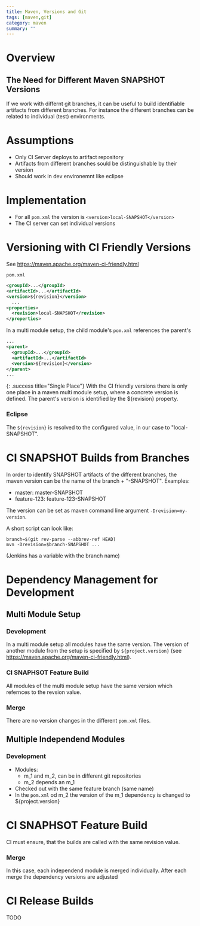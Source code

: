 ```yaml
---
title: Maven, Versions and Git
tags: [maven,git]
category: maven
summary: ""
---
```


# Overview

## The Need for Different Maven SNAPSHOT Versions

If we work with differnt git branches, it can be useful to build identifiable artifacts from different branches. For instance the different branches can be related to individual (test) environments.

# Assumptions

* Only CI Server deploys to artifact repository
* Artifacts from different branches sould be distinguishable by their version
* Should work in dev environemnt like eclipse

# Implementation

* For all `pom.xml` the version is `<version>local-SNAPSHOT</version>`
* The CI server can set individual versions

# Versioning with CI Friendly Versions

See <https://maven.apache.org/maven-ci-friendly.html>

`pom.xml`
~~~xml
<groupId>...</groupId>
<artifactId>...</artifactId>
<version>${revision}</version>
  ...
<properties>
  <revision>local-SNAPSHOT</revision>
</properties>
~~~

In a multi module setup, the child module's `pom.xml` references the parent's

~~~xml
...
<parent>
  <groupId>...</groupId>
  <artifactId>...</artifactId>
  <version>${revision}</version>
</parent>
...
~~~

{: .success title="Single Place"}
With the CI friendly versions there is only one place in a maven multi module setup, where a concrete version is defined. The parent's version is identified by the ${revision} property. 


### Eclipse
The `${revision}` is resolved to the configured value, in our case to "local-SNAPSHOT".

# CI SNAPSHOT Builds from Branches

In order to identify SNAPSHOT artifacts of the different branches, the maven version can be the name of the branch + "-SNAPSHOT". Examples:

* master: master-SNAPSHOT
* feature-123: feature-123-SNAPSHOT

The version can be set as maven command line argument `-Drevision=my-version`. 

A short script can look like:
~~~
branch=$(git rev-parse --abbrev-ref HEAD)
mvn -Drevision=$branch-SNAPSHOT ...
~~~
(Jenkins has a variable with the branch name)

# Dependency Management for Development

## Multi Module Setup

### Development
In a multi module setup all modules have the same version. The version of another module from the setup is specified by `${project.version}` (see <https://maven.apache.org/maven-ci-friendly.html>).

### CI SNAPHSOT Feature Build
All modules of the multi module setup have the same version which refernces to the revsion value. 

### Merge
There are no version changes in the different `pom.xml` files.

## Multiple Independend Modules

### Development

* Modules: 
  * m_1 and m_2, can be in different git repositories
  * m_2 depends an m_1 
* Checked out with the same feature branch (same name)
* In the `pom.xml` od m_2 the version of the m_1 dependency is changed to ${project.version}

# CI SNAPHSOT Feature Build
CI must ensure, that the builds are called with the same revision value.

### Merge
In this case, each independend module is merged individually. After each merge the dependency versions are adjusted

# CI Release Builds

TODO
